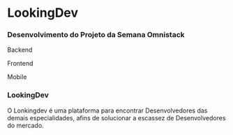 # LookingDev

### Desenvolvimento do Projeto da Semana Omnistack

<p>Backend</p>
<p>Frontend</p>
<p>Mobile</p>

### LookingDev

<p>O Lonkingdev é uma plataforma para encontrar Desenvolvedores das demais especialidades, afins de solucionar a escassez de Desenvolvedores do mercado.</p>
